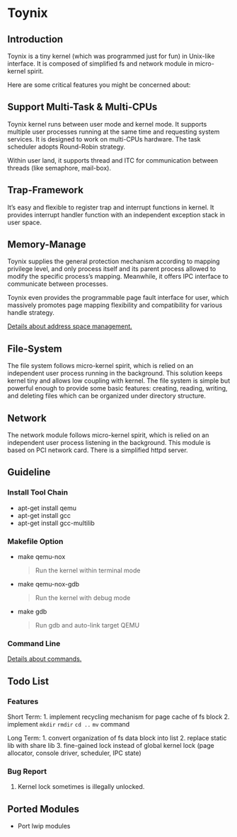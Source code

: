 # Toynix

## Introduction

Toynix is a tiny kernel (which was programmed just for fun) in Unix-like interface. It is composed of simplified fs and network module in micro-kernel spirit.

Here are some critical features you might be concerned about:

## Support Multi-Task & Multi-CPUs

Toynix kernel runs between user mode and kernel mode. It supports multiple user processes running at the same time and requesting system services. It is designed to work on multi-CPUs hardware. The task scheduler adopts Round-Robin strategy.

Within user land, it supports thread and ITC for communication between threads (like semaphore, mail-box).

## Trap-Framework

It’s easy and flexible to register trap and interrupt functions in kernel. It provides interrupt handler function with an independent exception stack in user space.

## Memory-Manage

Toynix supplies the general protection mechanism according to mapping privilege level, and only process itself and its parent process allowed to modify the specific process’s mapping. Meanwhile, it offers IPC interface to communicate between processes.

Toynix even provides the programmable page fault interface for user, which massively promotes page mapping flexibility and compatibility for various handle strategy.

[Details about address space management.](./readme/mm.md)

## File-System

The file system follows micro-kernel spirit, which is relied on an independent user process running in the background. This solution keeps kernel tiny and allows low coupling with kernel. The file system is simple but powerful enough to provide some basic features: creating, reading, writing, and deleting files which can be organized under directory structure.

## Network

The network module follows micro-kernel spirit, which is relied on an independent user process listening in the background. This module is based on PCI network card. There is a simplified httpd server.

## Guideline

### Install Tool Chain

* apt-get install qemu
* apt-get install gcc
* apt-get install gcc-multilib

### Makefile Option

* make qemu-nox
  > Run the kernel within terminal mode
* make qemu-nox-gdb
  > Run the kernel with debug mode
* make gdb
  > Run gdb and auto-link target QEMU

### Command Line

[Details about commands.](./readme/command_line.md)

## Todo List

### Features

Short Term:
    1. implement recycling mechanism for page cache of fs block
    2. implement `mkdir` `rmdir` `cd ..` `mv` command

Long Term:
    1. convert organization of fs data block into list
    2. replace static lib with share lib
    3. fine-gained lock instead of global kernel lock (page allocator, console driver, scheduler, IPC state)

### Bug Report

1. Kernel lock sometimes is illegally unlocked.

## Ported Modules

* Port lwip modules
